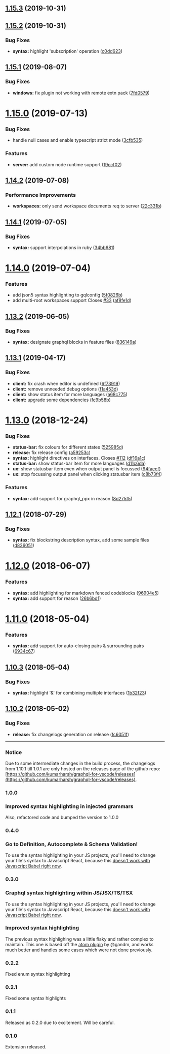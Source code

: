 ## [1.15.3](https://github.com/kumarharsh/graphql-for-vscode/compare/v1.15.2...v1.15.3) (2019-10-31)

## [1.15.2](https://github.com/kumarharsh/graphql-for-vscode/compare/v1.15.1...v1.15.2) (2019-10-31)


### Bug Fixes

* **syntax:** highlight 'subscription' operation ([c0dd623](https://github.com/kumarharsh/graphql-for-vscode/commit/c0dd623))

## [1.15.1](https://github.com/kumarharsh/graphql-for-vscode/compare/v1.15.0...v1.15.1) (2019-08-07)


### Bug Fixes

* **windows:** fix plugin not working with remote extn pack ([7fd0579](https://github.com/kumarharsh/graphql-for-vscode/commit/7fd0579))

# [1.15.0](https://github.com/kumarharsh/graphql-for-vscode/compare/v1.14.2...v1.15.0) (2019-07-13)


### Bug Fixes

* handle null cases and enable typescript strict mode ([3cfb535](https://github.com/kumarharsh/graphql-for-vscode/commit/3cfb535))


### Features

* **server:** add custom node runtime support ([19ccf02](https://github.com/kumarharsh/graphql-for-vscode/commit/19ccf02))

## [1.14.2](https://github.com/kumarharsh/graphql-for-vscode/compare/v1.14.1...v1.14.2) (2019-07-08)


### Performance Improvements

* **workspaces:** only send workspace documents req to server ([22c331b](https://github.com/kumarharsh/graphql-for-vscode/commit/22c331b))

## [1.14.1](https://github.com/kumarharsh/graphql-for-vscode/compare/v1.14.0...v1.14.1) (2019-07-05)


### Bug Fixes

* **syntax:** support interpolations in ruby ([34bb681](https://github.com/kumarharsh/graphql-for-vscode/commit/34bb681))

# [1.14.0](https://github.com/kumarharsh/graphql-for-vscode/compare/v1.13.2...v1.14.0) (2019-07-04)


### Features

* add json5 syntax highlighting to gqlconfig ([5f0826b](https://github.com/kumarharsh/graphql-for-vscode/commit/5f0826b))
* add multi-root workspaces support Closes [#33](https://github.com/kumarharsh/graphql-for-vscode/issues/33) ([af8fe1d](https://github.com/kumarharsh/graphql-for-vscode/commit/af8fe1d))

## [1.13.2](https://github.com/kumarharsh/graphql-for-vscode/compare/v1.13.1...v1.13.2) (2019-06-05)


### Bug Fixes

* **syntax:** designate graphql blocks in feature files ([836149a](https://github.com/kumarharsh/graphql-for-vscode/commit/836149a))

## [1.13.1](https://github.com/kumarharsh/graphql-for-vscode/compare/v1.13.0...v1.13.1) (2019-04-17)


### Bug Fixes

* **client:** fix crash when editor is undefined ([6f73919](https://github.com/kumarharsh/graphql-for-vscode/commit/6f73919))
* **client:** remove unneeded debug options ([f1a453d](https://github.com/kumarharsh/graphql-for-vscode/commit/f1a453d))
* **client:** show status item for more languages ([a68c775](https://github.com/kumarharsh/graphql-for-vscode/commit/a68c775))
* **client:** upgrade some dependencies ([fc9b58b](https://github.com/kumarharsh/graphql-for-vscode/commit/fc9b58b))

# [1.13.0](https://github.com/kumarharsh/graphql-for-vscode/compare/v1.12.1...v1.13.0) (2018-12-24)


### Bug Fixes

* **status-bar:** fix colours for different states ([525985d](https://github.com/kumarharsh/graphql-for-vscode/commit/525985d))
* **release:** fix release config ([a59253c](https://github.com/kumarharsh/graphql-for-vscode/commit/a59253c))
* **syntax:** highlight directives on interfaces. Closes [#112](https://github.com/kumarharsh/graphql-for-vscode/issues/112) ([df16a1c](https://github.com/kumarharsh/graphql-for-vscode/commit/df16a1c))
* **status-bar:** show status-bar item for more languages ([d11c6da](https://github.com/kumarharsh/graphql-for-vscode/commit/d11c6da))
* **ux:** show statusbar item even when output panel is focussed ([94faecf](https://github.com/kumarharsh/graphql-for-vscode/commit/94faecf))
* **ux:** stop focussing output panel when clicking statusbar item ([c8b73f4](https://github.com/kumarharsh/graphql-for-vscode/commit/c8b73f4))


### Features

* **syntax:** add support for graphql_ppx in reason ([8d275f5](https://github.com/kumarharsh/graphql-for-vscode/commit/8d275f5))

<a name="1.12.1"></a>
## [1.12.1](https://github.com/kumarharsh/graphql-for-vscode/compare/v1.12.0...v1.12.1) (2018-07-29)


### Bug Fixes

* **syntax:** fix blockstring description syntax, add some sample files ([d836051](https://github.com/kumarharsh/graphql-for-vscode/commit/d836051))

<a name="1.12.0"></a>
# [1.12.0](https://github.com/kumarharsh/graphql-for-vscode/compare/v1.11.0...v1.12.0) (2018-06-07)


### Features

* **syntax:** add highlighting for markdown fenced codeblocks ([96904e5](https://github.com/kumarharsh/graphql-for-vscode/commit/96904e5))
* **syntax:** add support for reason ([26b6bd1](https://github.com/kumarharsh/graphql-for-vscode/commit/26b6bd1))

<a name="1.11.0"></a>
# [1.11.0](https://github.com/kumarharsh/graphql-for-vscode/compare/v1.10.3...v1.11.0) (2018-05-04)


### Features

* **syntax:** add support for auto-closing pairs & surrounding pairs ([6934c67](https://github.com/kumarharsh/graphql-for-vscode/commit/6934c67))

<a name="1.10.3"></a>
## [1.10.3](https://github.com/kumarharsh/graphql-for-vscode/compare/v1.10.2...v1.10.3) (2018-05-04)


### Bug Fixes

* **syntax:** highlight '&' for combining multiple interfaces ([1b32f23](https://github.com/kumarharsh/graphql-for-vscode/commit/1b32f23))

<a name="1.10.2"></a>
## [1.10.2](https://github.com/kumarharsh/graphql-for-vscode/compare/v1.10.1...v1.10.2) (2018-05-02)


### Bug Fixes

* **release:** fix changelogs generation on release ([fc6051f](https://github.com/kumarharsh/graphql-for-vscode/commit/fc6051f))

<hr>

### Notice
Due to some intermediate changes in the build process,
the changelogs from 1.10.1 till 1.0.1 are only hosted on the releases page of the github repo: [https://github.com/kumarharsh/graphql-for-vscode/releases](https://github.com/kumarharsh/graphql-for-vscode/releases).

### 1.0.0
### Improved syntax highlighting in injected grammars
Also, refactored code and bumped the version to 1.0.0

### 0.4.0
### Go to Definition, Autocomplete & Schema Validation!
To use the syntax highlighting in your JS projects, you'll need to change your file's syntax to Javascript React, because this [doesn't work with Javascript Babel right now](https://github.com/dzannotti/vscode-babel/issues/6).

### 0.3.0
### Graphql syntax highlighting within JS/JSX/TS/TSX
To use the syntax highlighting in your JS projects, you'll need to change your file's syntax to Javascript React, because this [doesn't work with Javascript Babel right now](https://github.com/dzannotti/vscode-babel/issues/6).

### Improved syntax highlighting
The previous syntax highlighing was a little flaky and rather complex to maintain. This one is based off the [atom plugin](https://github.com/gandm/language-graphql-lb) by @gandm, and works much better and handles some cases which were not done previously.

### 0.2.2
Fixed enum syntax highlighting

### 0.2.1
Fixed some syntax highlights

### 0.1.1
Released as 0.2.0 due to excitement. Will be careful.

### 0.1.0
Extension released.
